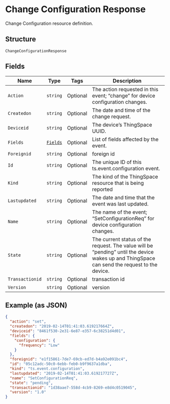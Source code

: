 
# Change Configuration Response

Change Configuration resource definition.

## Structure

`ChangeConfigurationResponse`

## Fields

| Name | Type | Tags | Description |
|  --- | --- | --- | --- |
| `Action` | `string` | Optional | The action requested in this event; “change” for device configuration changes. |
| `Createdon` | `string` | Optional | The date and time of the change request. |
| `Deviceid` | `string` | Optional | The device’s ThingSpace UUID. |
| `Fields` | [`Fields`](../../doc/models/fields.md) | Optional | List of fields affected by the event. |
| `Foreignid` | `string` | Optional | foreign id |
| `Id` | `string` | Optional | The unique ID of this ts.event.configuration event. |
| `Kind` | `string` | Optional | The kind of the ThingSpace resource that is being reported |
| `Lastupdated` | `string` | Optional | The date and time that the event was last updated. |
| `Name` | `string` | Optional | The name of the event; “SetConfigurationReq” for device configuration changes. |
| `State` | `string` | Optional | The current status of the request. The value will be “pending” until the device wakes up and ThingSpace can send the request to the device. |
| `Transactionid` | `string` | Optional | transaction id |
| `Version` | `string` | Optional | version |

## Example (as JSON)

```json
{
  "action": "set",
  "createdon": "2019-02-14T01:41:03.619217664Z",
  "deviceid": "8461f530-2e31-6e87-e357-6c38251d4d01",
  "fields": {
    "configuration": {
      "frequency": "Low"
    }
  },
  "foreignid": "e1f15861-7de7-69cb-ed7d-b4a92e091bc4",
  "id": "05c12adc-50c0-6ebb-feb0-b9f9637a1dba",
  "kind": "ts.event.configuration",
  "lastupdated": "2019-02-14T01:41:03.619217727Z",
  "name": "SetConfigurationReq",
  "state": "pending",
  "transactionid": "1d38aae7-558d-4cb9-8269-e8d4c0519045",
  "version": "1.0"
}
```

